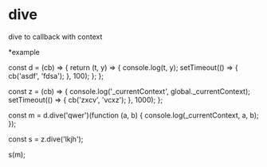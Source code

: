 # dive
dive to callback with context


*example


const d = (cb) => {
	return (t, y) => {
		console.log(t, y);
		setTimeout(() => {
			cb('asdf', 'fdsa');
		}, 100);
	};
};

const z = (cb) => {
	console.log('_currentContext', global._currentContext);
	setTimeout(() => {
		cb('zxcv', 'vcxz');
	}, 1000);
};

const m = d.dive('qwer')(function (a, b) {
	console.log(_currentContext, a, b);
});

const s = z.dive('lkjh');

s(m);